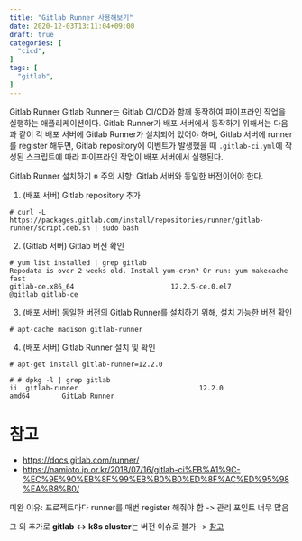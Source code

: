 ```yaml
---
title: "Gitlab Runner 사용해보기"
date: 2020-12-03T13:11:04+09:00
draft: true
categories: [  
  "cicd",
]
tags: [
  "gitlab",
]
---
```



Gitlab Runner
Gitlab Runner는 Gitlab CI/CD와 함께 동작하여 파이프라인 작업을 실행하는 애플리케이션이다. Gitlab Runner가 배포 서버에서 동작하기 위해서는 다음과 같이 각 배포 서버에 Gitlab Runner가 설치되어 있어야 하며, Gitlab 서버에 runner를 register 해두면, Gitlab repository에 이벤트가 발생했을 때 `.gitlab-ci.yml`에 작성된 스크립트에 따라 파이프라인 작업이 배포 서버에서 실행된다.

Gitlab Runner 설치하기
※ 주의 사항: Gitlab 서버와 동일한 버전이어야 한다. 

1. (배포 서버) Gitlab repository 추가
```
# curl -L https://packages.gitlab.com/install/repositories/runner/gitlab-runner/script.deb.sh | sudo bash
```

2. (Gitlab 서버) Gitlab 버전 확인
```
# yum list installed | grep gitlab
Repodata is over 2 weeks old. Install yum-cron? Or run: yum makecache fast
gitlab-ce.x86_64                        12.2.5-ce.0.el7                @gitlab_gitlab-ce
```

3. (배포 서버) 동일한 버전의 Gitlab Runner를 설치하기 위해, 설치 가능한 버전 확인
```
# apt-cache madison gitlab-runner
```

4. (배포 서버) Gitlab Runner 설치 및 확인
```
# apt-get install gitlab-runner=12.2.0

# # dpkg -l | grep gitlab
ii  gitlab-runner                              12.2.0                                           amd64        GitLab Runner
```

# 참고
* https://docs.gitlab.com/runner/
* https://namioto.ip.or.kr/2018/07/16/gitlab-ci%EB%A1%9C-%EC%9E%90%EB%8F%99%EB%B0%B0%ED%8F%AC%ED%95%98%EA%B8%B0/

미완 이유: 프로젝트마다 runner를 매번 register 해줘야 함 -> 관리 포인트 너무 많음

그 외 추가로 **gitlab <-> k8s cluster**는 버전 이슈로 불가 -> [참고](https://gitlab.com/agepoly/it/infra/kubernetes/-/issues/44)